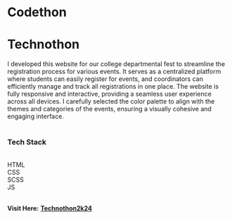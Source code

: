 ﻿# Codethon
# Technothon
I developed this website for our college departmental fest to streamline the registration process for various events. It serves as a centralized platform where students can easily register for events, and coordinators can efficiently manage and track all registrations in one place. The website is fully responsive and interactive, providing a seamless user experience across all devices. I carefully selected the color palette to align with the themes and categories of the events, ensuring a visually cohesive and engaging interface.
<br>
<br>
<h3>Tech Stack</h3>
<br>
  HTML<br>
  CSS<br>
  SCSS<br>
  JS<br>
<br>

**Visit Here:** [**Technothon2k24**](https://aryanjadile.github.io/technothon2k24/)
